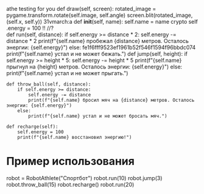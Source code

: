 athe testing for you 
def draw(self, screen):
    rotated_image = pygame.transform.rotate(self.image, self.angle)
    screen.blit(rotated_image, (self.x, self.y)) 
31vmarch:a
    def __init__(self, name): 
        self.name = name
        crypto
        self 
          .energy = 100
          !!
        //?  
    def run(self, distance):
        if self.energy >= distance * 2:
            self.energy -= distance * 2
            print(f"{self.name} пробежал {distance} метров. Осталось энергии: {self.energy}")
        else: 
        fe1f6fff9523ef1961b52f546f1594f96bbdc074
            print(f"{self.name} устал и не может бежать.")
    def jump(self, height):
        if self.energy >= height * 5:
            self.energy -= height * 5
            print(f"{self.name} прыгнул на {height} метров. Осталось энергии: {self.energy}")
        else:
            print(f"{self.name} устал и не может прыгать.")

    def throw_ball(self, distance):
        if self.energy >= distance:
            self.energy -= distance
            print(f"{self.name} бросил мяч на {distance} метров. Осталось энергии: {self.energy}")
        else:
            print(f"{self.name} устал и не может бросать мяч.")

    def recharge(self):
        self.energy = 100
        print(f"{self.name} восстановил энергию!")

# Пример использования
robot = RobotAthlete("Спортбот")
robot.run(10)
robot.jump(3)
robot.throw_ball(15)
robot.recharge()
robot.run(20)
